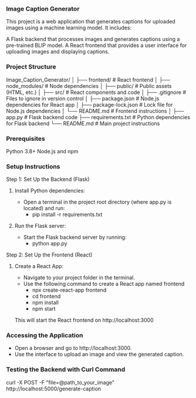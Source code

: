 ### Image Caption Generator

This project is a web application that generates captions for uploaded images using a machine learning model. It includes:

A Flask backend that processes images and generates captions using a pre-trained BLIP model.
A React frontend that provides a user interface for uploading images and displaying captions.

### Project Structure

Image_Caption_Generator/
│
├── frontend/ # React frontend
│ ├── node_modules/ # Node dependencies
│ ├── public/ # Public assets (HTML, etc.)
│ ├── src/ # React components and code
│ ├── .gitignore # Files to ignore in version control
│ ├── package.json # Node.js dependencies for React app
│ ├── package-lock.json # Lock file for Node.js dependencies
│ └── README.md # Frontend instructions
│
├── app.py # Flask backend code
├── requirements.txt # Python dependencies for Flask backend
└── README.md # Main project instructions

### Prerequisites

Python 3.8+
Node.js and npm

### Setup Instructions

Step 1: Set Up the Backend (Flask)

1. Install Python dependencies:

   - Open a terminal in the project root directory (where app.py is located) and run:
     - pip install -r requirements.txt

2. Run the Flask server:
   - Start the Flask backend server by running:
     - python app.py

Step 2: Set Up the Frontend (React)

1. Create a React App:

   - Navigate to your project folder in the terminal.
   - Use the following command to create a React app named frontend
     - npx create-react-app frontend
     - cd frontend
     - npm install
     - npm start

   This will start the React frontend on http://localhost:3000

### Accessing the Application

- Open a browser and go to http://localhost:3000.
- Use the interface to upload an image and view the generated caption.

### Testing the Backend with Curl Command

curl -X POST -F "file=@path_to_your_image" http://localhost:5000/generate-caption
